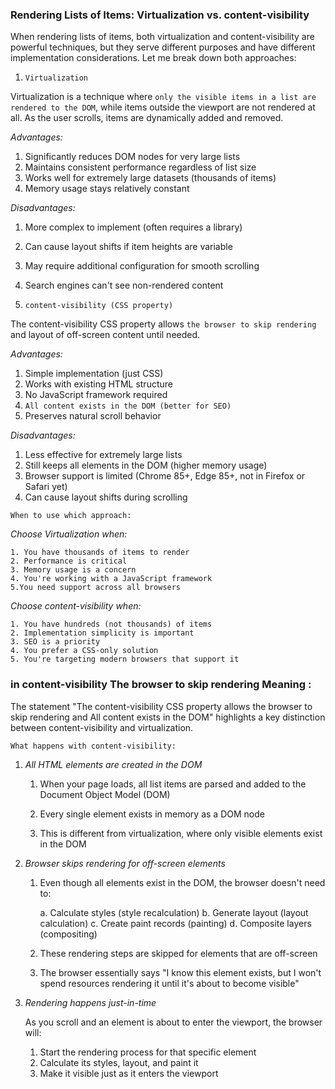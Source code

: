 ### Rendering Lists of Items: Virtualization vs. content-visibility

When rendering lists of items, both virtualization and content-visibility are powerful techniques, but they serve different purposes and have different implementation considerations. Let me break down both approaches:

1. `Virtualization`

Virtualization is a technique where `only the visible items in a list are rendered to the DOM`, while items outside the viewport are not rendered at all. As the user scrolls, items are dynamically added and removed.

_Advantages:_

1. Significantly reduces DOM nodes for very large lists
2. Maintains consistent performance regardless of list size
3. Works well for extremely large datasets (thousands of items)
4. Memory usage stays relatively constant

_Disadvantages:_

1. More complex to implement (often requires a library)
2. Can cause layout shifts if item heights are variable
3. May require additional configuration for smooth scrolling
4. Search engines can't see non-rendered content

5. `content-visibility (CSS property)`

The content-visibility CSS property allows `the browser to skip rendering `and layout of off-screen content until needed.

_Advantages:_

1. Simple implementation (just CSS)
2. Works with existing HTML structure
3. No JavaScript framework required
4. `All content exists in the DOM (better for SEO)`
5. Preserves natural scroll behavior

_Disadvantages:_

1. Less effective for extremely large lists
2. Still keeps all elements in the DOM (higher memory usage)
3. Browser support is limited (Chrome 85+, Edge 85+, not in Firefox or Safari yet)
4. Can cause layout shifts during scrolling

`When to use which approach:`

_Choose Virtualization when:_

    1. You have thousands of items to render
    2. Performance is critical
    3. Memory usage is a concern
    4. You're working with a JavaScript framework
    5.You need support across all browsers

_Choose content-visibility when:_

    1. You have hundreds (not thousands) of items
    2. Implementation simplicity is important
    3. SEO is a priority
    4. You prefer a CSS-only solution
    5. You're targeting modern browsers that support it

### in content-visibility The browser to skip rendering Meaning :

The statement "The content-visibility CSS property allows the browser to skip rendering and All content exists in the DOM" highlights a key distinction between content-visibility and virtualization.

`What happens with content-visibility:`

1.  _All HTML elements are created in the DOM_

    1. When your page loads, all list items are parsed and added to the Document Object Model (DOM)

    2. Every single element exists in memory as a DOM node

    3. This is different from virtualization, where only visible elements exist in the DOM

2.  _Browser skips rendering for off-screen elements_

    1. Even though all elements exist in the DOM, the browser doesn't need to:

       a. Calculate styles (style recalculation)
       b. Generate layout (layout calculation)
       c. Create paint records (painting)
       d. Composite layers (compositing)

    2. These rendering steps are skipped for elements that are off-screen

    3. The browser essentially says "I know this element exists, but I won't spend resources rendering it until it's about to become visible"

3.  _Rendering happens just-in-time_

    As you scroll and an element is about to enter the viewport, the browser will:

    1. Start the rendering process for that specific element
    2. Calculate its styles, layout, and paint it
    3. Make it visible just as it enters the viewport
